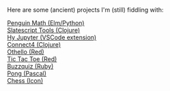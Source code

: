 Here are some (ancient) projects I'm (still) fiddling with:

<a href="/penguinmath">Penguin Math (Elm/Python)</a>
<br>
<a href="/slatescript-tools">Slatescript Tools (Clojure)</a>
<br>
<a href="/hy-jupyter">Hy Jupyter (VSCode extension)</a>
<br>
<a href="/connect4">Connect4 (Clojure)</a>
<br>
<a href="/othello">Othello (Red)</a>
<br>
<a href="/tictactoe">Tic Tac Toe (Red)</a>
<br>
<a href="/buzzquiz">Buzzquiz (Ruby)</a>
<br>
<a href="/pong">Pong (Pascal)</a>
<br>
<a href="/chess">Chess (Icon)</a>

